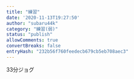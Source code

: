 ```yaml
---
title: "練習"
date: '2020-11-13T19:27:50'
author: "subaru44k"
category: "練習(弱)"
status: "publish"
allowComments: true
convertBreaks: false
entryHash: "232b56f760feedecb679cb5eb708aec3"
---
```

33分ジョグ
